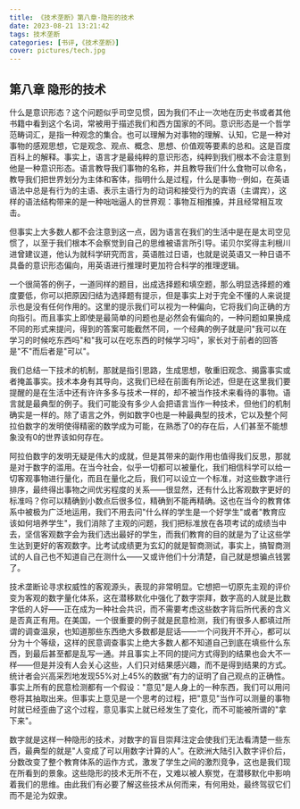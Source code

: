 ```yaml
---
title: 《技术垄断》第八章·隐形的技术
date: 2023-08-21 13:21:42
tags: 技术垄断
categories: [书评,《技术垄断》]
cover: pictures/tech.jpg
---
```


## 第八章 隐形的技术

什么是意识形态？这个问题似乎司空见惯，因为我们不止一次地在历史书或者其他书籍中看到这个名词，常被用于描述我们和西方国家的不同。意识形态是一个哲学范畴词汇，是指一种观念的集合。也可以理解为对事物的理解、认知，它是一种对事物的感观思想，它是观念、观点、概念、思想、价值观等要素的总和。这是百度百科上的解释。事实上，语言才是最纯粹的意识形态，纯粹到我们根本不会注意到他是一种意识形态。语言教导我们事物的名称，并且教导我们什么食物可以命名，教导我们把世界划分为主体和客体，指明什么是过程，什么是事物···例如，在英语语法中总是有行为的主语、表示主语行为的动词和接受行为的宾语（主谓宾），这样的语法结构带来的是一种咄咄逼人的世界观：事物互相推搡，并且经常相互攻击。

但事实上大多数人都不会注意到这一点，因为语言在我们的生活中是在是太司空见惯了，以至于我们根本不会察觉到自己的思维被语言所引导。诺贝尔奖得主利根川进曾建议道，他认为就科学研究而言，英语胜过日语，也就是说英语又一种日语不具备的意识形态偏向，用英语进行推理时更加符合科学的推理逻辑。

一个很简答的例子，一道同样的题目，出成选择题和填空题，那么明显选择题的难度要低，你可以把原因归结为选择题有提示，但是事实上对于完全不懂的人来说提示也是没有任何作用的。这里的提示我们可以视为一种偏向，它将我们向正确的方向指引。而且事实上即使是最简单的问题也是必然会有偏向的，一种问题如果换成不同的形式来提问，得到的答案可能截然不同，一个经典的例子就是问"我可以在学习的时候吃东西吗"和"我可以在吃东西的时候学习吗"，家长对于前者的回答是"不"而后者是"可以"。

我们总结一下技术的机制，那就是指引思路，生成思想，敬重旧观念、揭露事实或者掩盖事实。技术本身有其导向，这我们已经在前面有所论述，但是在这里我们要提醒的是在生活中还有许许多多与技术一样的，却不被当作技术来看待的事物。语言就是最典型的例子。我们可能没有多少人会把语言当作一种技术，但他们的机制确实是一样的。除了语言之外，例如数字0也是一种最典型的技术，它以及整个阿拉伯数字的发明使得精密的数学成为可能，在熟悉了0的存在后，人们甚至不能想象没有0的世界该如何存在。

阿拉伯数字的发明无疑是伟大的成就，但是其带来的副作用也值得我们反思，那就是对于数字的滥用。在当今社会，似乎一切都可以被量化，我们相信科学可以给一切客观事物进行量化，而且在量化之后，我们可以设立一个标准，对这些数字进行排序，最终得出事物之间优劣程度的关系——很显然，还有什么比客观数字更好的标准吗？你可以精确到小数点后很多位，精确到不能再精确。这也在当今的教育体系中被极为广泛地运用，我们不用去问"什么样的学生是一个好学生"或者"教育应该如何培养学生"，我们消除了主观的问题，我们把标准放在各项考试的成绩当中去，坚信客观数字会为我们选出最好的学生，而我们教育的目的就是为了让这些学生达到更好的客观数字。比考试成绩更为玄幻的就是智商测试，事实上，搞智商测试的人自己也不知道自己在测什么——又或许他们十分清楚，自己就是想骗点钱罢了。

技术垄断论寻求权威性的客观源头，表现的非常明显。它想把一切原先主观的评价变为客观的数字量化体系，这在潜移默化中强化了数字崇拜，数字高的人就是比数字低的人好——正在成为一种社会共识，而不需要考虑这些数字背后所代表的含义是否真正有用。在美国，一个很重要的例子就是民意检测，我们有很多人都填过所谓的调查温泉，也知道那些东西绝大多数都是屁话——一个问我开不开心，都可以分为十个等级，这样的民意调查事实上绝大多数人都不知道自己到底在填些什么东西，到最后甚至都是乱写一通。并且事实上不同的提问方式得到的结果也会大不一样——但是并没有人会关心这些，人们只对结果感兴趣，而不是得到结果的方式。统计者会兴高采烈地发现55%对上45%的数据"有力的证明了自己观点的正确性。事实上所有的民意检测都有一个假设："意见"是人身上的一种东西，我们可以用问卷将其抽取出来。但事实上意见是一个思考的过程，把"意见"当作可以测量的事物时就已经歪曲了这个过程，意见事实上就已经发生了变化，而不可能被所谓的"拿下来"。

数字就是这样一种隐形的技术，对数字的盲目崇拜注定会使我们无法看清楚一些东西，最典型的就是"人变成了可以用数字计算的人"。在欧洲大陆引入数字评价后，分数改变了整个教育体系的运作方式，激发了学生之间的激烈竞争，这也是我们现在所看到的景象。这些隐形的技术无所不在，又难以被人察觉，在潜移默化中影响着我们的思维。由此我们有必要了解这些技术从何而来，有何用处，最终驾驭它们而不是沦为奴隶。